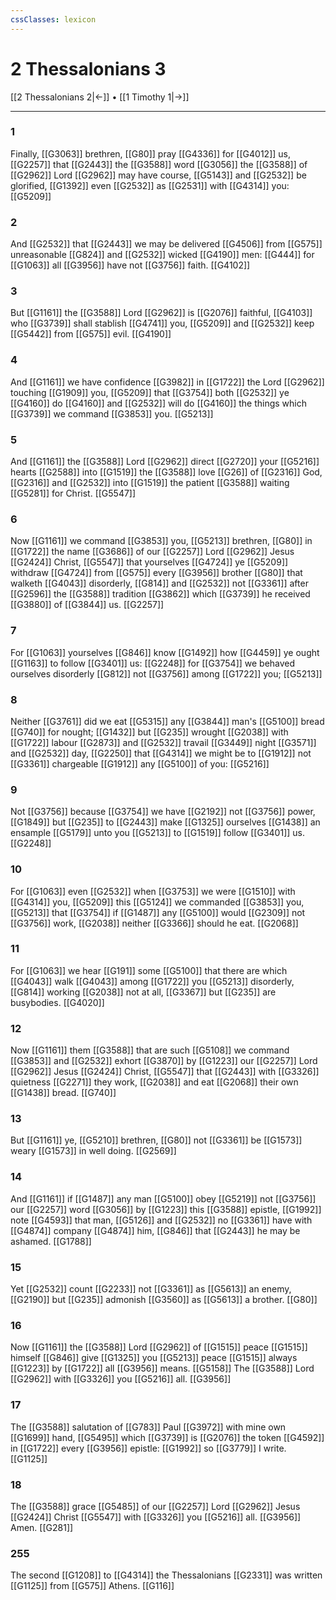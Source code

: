 ```yaml
---
cssClasses: lexicon
---
```

# 2 Thessalonians 3

[[2 Thessalonians 2|←]] • [[1 Timothy 1|→]]

---

### 1
Finally, [[G3063]] brethren, [[G80]] pray [[G4336]] for [[G4012]] us, [[G2257]] that [[G2443]] the [[G3588]] word [[G3056]] the [[G3588]] of [[G2962]] Lord [[G2962]] may have course, [[G5143]] and [[G2532]] be glorified, [[G1392]] even [[G2532]] as [[G2531]] with [[G4314]] you: [[G5209]]

### 2
And [[G2532]] that [[G2443]] we may be delivered [[G4506]] from [[G575]] unreasonable [[G824]] and [[G2532]] wicked [[G4190]] men: [[G444]] for [[G1063]] all [[G3956]] have not [[G3756]] faith. [[G4102]]

### 3
But [[G1161]] the [[G3588]] Lord [[G2962]] is [[G2076]] faithful, [[G4103]] who [[G3739]] shall stablish [[G4741]] you, [[G5209]] and [[G2532]] keep [[G5442]] from [[G575]] evil. [[G4190]]

### 4
And [[G1161]] we have confidence [[G3982]] in [[G1722]] the Lord [[G2962]] touching [[G1909]] you, [[G5209]] that [[G3754]] both [[G2532]] ye [[G4160]] do [[G4160]] and [[G2532]] will do [[G4160]] the things which [[G3739]] we command [[G3853]] you. [[G5213]]

### 5
And [[G1161]] the [[G3588]] Lord [[G2962]] direct [[G2720]] your [[G5216]] hearts [[G2588]] into [[G1519]] the [[G3588]] love [[G26]] of [[G2316]] God, [[G2316]] and [[G2532]] into [[G1519]] the patient [[G3588]] waiting [[G5281]] for Christ. [[G5547]]

### 6
Now [[G1161]] we command [[G3853]] you, [[G5213]] brethren, [[G80]] in [[G1722]] the name [[G3686]] of our [[G2257]] Lord [[G2962]] Jesus [[G2424]] Christ, [[G5547]] that yourselves [[G4724]] ye [[G5209]] withdraw [[G4724]] from [[G575]] every [[G3956]] brother [[G80]] that walketh [[G4043]] disorderly, [[G814]] and [[G2532]] not [[G3361]] after [[G2596]] the [[G3588]] tradition [[G3862]] which [[G3739]] he received [[G3880]] of [[G3844]] us. [[G2257]]

### 7
For [[G1063]] yourselves [[G846]] know [[G1492]] how [[G4459]] ye ought [[G1163]] to follow [[G3401]] us: [[G2248]] for [[G3754]] we behaved ourselves disorderly [[G812]] not [[G3756]] among [[G1722]] you; [[G5213]]

### 8
Neither [[G3761]] did we eat [[G5315]] any [[G3844]] man's [[G5100]] bread [[G740]] for nought; [[G1432]] but [[G235]] wrought [[G2038]] with [[G1722]] labour [[G2873]] and [[G2532]] travail [[G3449]] night [[G3571]] and [[G2532]] day, [[G2250]] that [[G4314]] we might be to [[G1912]] not [[G3361]] chargeable [[G1912]] any [[G5100]] of you: [[G5216]]

### 9
Not [[G3756]] because [[G3754]] we have [[G2192]] not [[G3756]] power, [[G1849]] but [[G235]] to [[G2443]] make [[G1325]] ourselves [[G1438]] an ensample [[G5179]] unto you [[G5213]] to [[G1519]] follow [[G3401]] us. [[G2248]]

### 10
For [[G1063]] even [[G2532]] when [[G3753]] we were [[G1510]] with [[G4314]] you, [[G5209]] this [[G5124]] we commanded [[G3853]] you, [[G5213]] that [[G3754]] if [[G1487]] any [[G5100]] would [[G2309]] not [[G3756]] work, [[G2038]] neither [[G3366]] should he eat. [[G2068]]

### 11
For [[G1063]] we hear [[G191]] some [[G5100]] that there are which [[G4043]] walk [[G4043]] among [[G1722]] you [[G5213]] disorderly, [[G814]] working [[G2038]] not at all, [[G3367]] but [[G235]] are busybodies. [[G4020]]

### 12
Now [[G1161]] them [[G3588]] that are such [[G5108]] we command [[G3853]] and [[G2532]] exhort [[G3870]] by [[G1223]] our [[G2257]] Lord [[G2962]] Jesus [[G2424]] Christ, [[G5547]] that [[G2443]] with [[G3326]] quietness [[G2271]] they work, [[G2038]] and eat [[G2068]] their own [[G1438]] bread. [[G740]]

### 13
But [[G1161]] ye, [[G5210]] brethren, [[G80]] not [[G3361]] be [[G1573]] weary [[G1573]] in well doing. [[G2569]]

### 14
And [[G1161]] if [[G1487]] any man [[G5100]] obey [[G5219]] not [[G3756]] our [[G2257]] word [[G3056]] by [[G1223]]  this [[G3588]] epistle, [[G1992]] note [[G4593]] that man, [[G5126]] and [[G2532]] no [[G3361]] have with [[G4874]] company [[G4874]] him, [[G846]] that [[G2443]] he may be ashamed. [[G1788]]

### 15
Yet [[G2532]] count [[G2233]] not [[G3361]] as [[G5613]] an enemy, [[G2190]] but [[G235]] admonish [[G3560]] as [[G5613]] a brother. [[G80]]

### 16
Now [[G1161]] the [[G3588]] Lord [[G2962]] of [[G1515]] peace [[G1515]] himself [[G846]] give [[G1325]] you [[G5213]] peace [[G1515]] always [[G1223]] by [[G1722]] all [[G3956]] means. [[G5158]] The [[G3588]] Lord [[G2962]] with [[G3326]] you [[G5216]] all. [[G3956]]

### 17
The [[G3588]] salutation of [[G783]] Paul [[G3972]] with mine own [[G1699]] hand, [[G5495]] which [[G3739]] is [[G2076]] the token [[G4592]] in [[G1722]] every [[G3956]] epistle: [[G1992]] so [[G3779]] I write. [[G1125]]

### 18
The [[G3588]] grace [[G5485]] of our [[G2257]] Lord [[G2962]] Jesus [[G2424]] Christ [[G5547]] with [[G3326]] you [[G5216]] all. [[G3956]] Amen. [[G281]]

### 255
The second [[G1208]] to [[G4314]] the Thessalonians [[G2331]] was written [[G1125]] from [[G575]] Athens. [[G116]]